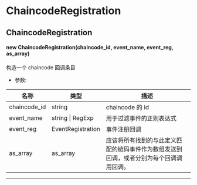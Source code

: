 # ChaincodeRegistration

## ChaincodeRegistration

#### new ChaincodeRegistration(chaincode_id, event_name, event_reg, as_array)

构造一个 chaincode 回调条目

- 参数:

| 名称         | 类型                 | 描述                                                                                   |
| ------------ | -------------------- | -------------------------------------------------------------------------------------- |
| chaincode_id | string               | chaincode 的 id                                                                        |
| event_name   | string &#124; RegExp | 用于过滤事件的正则表达式                                                               |
| event_reg    | EventRegistration    | 事件注册回调                                                                           |
| as_array     | as_array             | 应该将所有找到的与此定义匹配的链码事件作为数组发送到回调，或者分别为每个回调调用回调。 |

---
